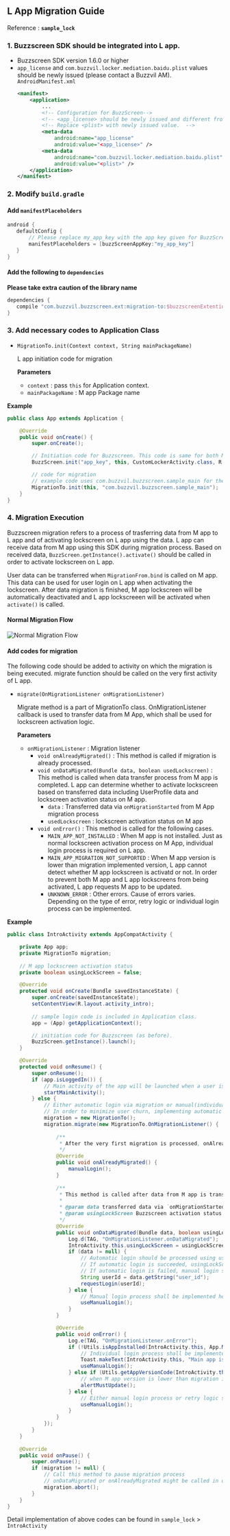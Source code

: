 ## L App Migration Guide
Reference : **`sample_lock`**

### 1. Buzzscreen SDK should be integrated into L app.
- Buzzscreen SDK version 1.6.0 or higher
- `app_license` and `com.buzzvil.locker.mediation.baidu.plist` values should be newly issued (please contact a Buzzvil AM). 
    `AndroidManifest.xml` 
    ```xml
    <manifest>
        <application>
            ...
            <!-- Configuration for BuzzScreen-->
            <!-- <app_license> should be newly issued and different from the value used on M app. -->
            <!-- Replace <plist> with newly issued value.  -->
            <meta-data
                android:name="app_license"
                android:value="<app_license>" />
            <meta-data
                android:name="com.buzzvil.locker.mediation.baidu.plist"
                android:value="<plist>" />
        </application>
    </manifest>
    ```

### 2. Modify `build.gradle` 
       
#### Add `manifestPlaceholders`

```groovy
android {
   defaultConfig {
       // Please replace my_app_key with the app key given for BuzzScreen integration process
       manifestPlaceholders = [buzzScreenAppKey:"my_app_key"]
   }
}
```

#### Add the following to `dependencies`
**Please take extra caution of the library name**

```groovy
dependencies {
   compile "com.buzzvil.buzzscreen.ext:migration-to:$buzzscreenExtentionVersionName"
}
```

### 3. Add necessary codes to Application Class
- `MigrationTo.init(Context context, String mainPackageName)`

    L app initiation code for migration

    **Parameters**
    - `context` : pass `this` for Application context.  
    - `mainPackageName` : M app Package name


**Example**

```java
public class App extends Application {

    @Override
    public void onCreate() {
        super.onCreate();

        // Initiation code for Buzzscreen. This code is same for both M App and L App.
        BuzzScreen.init("app_key", this, CustomLockerActivity.class, R.drawable.image_on_fail);

        // code for migration
        // example code uses com.buzzvil.buzzscreen.sample_main for the M app package name
        MigrationTo.init(this, "com.buzzvil.buzzscreen.sample_main");
    }
}

```

### 4. Migration Execution

Buzzscreen migration refers to a process of trasferring data from M app to L app and of activating lockscreen on L app using the data. L app can receive data from M app using this SDK during migration process. Based on received data, `BuzzScreen.getInstance().activate()` should be called in order to activate lockscreen on L app.

User data can be transferred when `MigrationFrom.bind` is called on M app. This data can be used for user login on L app when activating the lockscreen. After data migration is finished, M app lockscreen will be automatically deactivated and L app lockscreeen will be activated when `activate()` is called. 

#### Normal Migration Flow
![Normal Migration Flow](normal_migration_flow.jpg)

#### Add codes for migration
The following code should be added to activity on which the migration is being executed. migrate function should be called on the very first activity of L app. 

- `migrate(OnMigrationListener onMigrationListener)`

    Migrate method is a part of MigrationTo class. OnMigrationListener callback is used to transfer data from M App, which shall be used for lockscreen activation logic. 

    **Parameters**
    - `onMigrationListener` : Migration listener
        - `void onAlreadyMigrated()` : This method is called if migration is already processed.
        - `void onDataMigrated(Bundle data, boolean usedLockscreen)` : This method is called when data transfer process from M app is completed. L app can determine whether to activate lockscreen based on transferred data including UserProfile data and lockscreen activation status on M app. 
            - `data` : Transferred data via `onMigrationStarted` from M App migration process
            - `usedLockscreen` : lockscreen activation status on M app
        - `void onError()` : This method is called for the following cases. 
            - `MAIN_APP_NOT_INSTALLED` : When M app is not installed. Just as normal lockscreen activation process on M App, individual login process is required on L app.
            - `MAIN_APP_MIGRATION_NOT_SUPPORTED` : When M app version is lower than migration implemented version, L app cannot detect whether M app lockscreen is activatd or not. In order to prevent both M app and L app lockscreens from being activated, L app requests M app to be updated. 
            - `UNKNOWN_ERROR` : Other errors. Cause of errors varies. Depending on the type of error, retry logic or individual login process can be implemented.
            
**Example**
```java
public class IntroActivity extends AppCompatActivity {

    private App app;
    private MigrationTo migration;
    
    // M app lockscreen activation status
    private boolean usingLockScreen = false;

    @Override
    protected void onCreate(Bundle savedInstanceState) {
        super.onCreate(savedInstanceState);
        setContentView(R.layout.activity_intro);
        
        // sample login code is included in Application class.
        app = (App) getApplicationContext();

        // initiation code for Buzzscreen (as before).
        BuzzScreen.getInstance().launch();
    }

    @Override
    protected void onResume() {
        super.onResume();
        if (app.isLoggedIn()) {
            // Main activity of the app will be launched when a user is already logged in.
            startMainActivity();
        } else {
            // Either automatic login via migration or manual(individual) login shall be implemented depending on user's login status.
            // In order to minimize user churn, implementing automatic login process is recommended. 
            migration = new MigrationTo();
            migration.migrate(new MigrationTo.OnMigrationListener() {
                
                /**
                 * After the very first migration is processed, onAlreadyMigrated() will be called whenever migrate method is called. 
                 */
                @Override
                public void onAlreadyMigrated() {
                    manualLogin();
                }
                
                /**
                 * This method is called after data from M app is transferred and UserProfile information is updated. 
                 *
                 * @param data transferred data via `onMigrationStarted` during migration process
                 * @param usingLockScreen Buzzscreen activation status on M App
                 */
                @Override
                public void onDataMigrated(Bundle data, boolean usingLockScreen) {
                    Log.d(TAG, "OnMigrationListener.onDataMigrated");
                    IntroActivity.this.usingLockScreen = usingLockScreen;
                    if (data != null) {
                        // Automatic login should be processed using user data transferred from M app.
                        // If automatic login is succeeded, usingLockScreen boolean will be used to determine lockscreen activation on L app.
                        // If automatic login is failed, manual login shall be processed. 
                        String userId = data.getString("user_id");
                        requestLogin(userId);
                    } else {
                        // Manual login process shall be implemented here as there is no data transferred from M App
                        useManualLogin();
                    }
                }

                @Override
                public void onError() {
                    Log.e(TAG, "OnMigrationListener.onError");
                    if (!Utils.isAppInstalled(IntroActivity.this, App.MAIN_APP_PACKAGE)) {
                        // Individual login process shall be implemented in case M app is not installed.
                        Toast.makeText(IntroActivity.this, "Main app is not installed.\nPlease install it or login.", Toast.LENGTH_LONG).show();
                        useManualLogin();
                    } else if (Utils.getAppVersionCode(IntroActivity.this, App.MAIN_APP_PACKAGE) < SUPPORTED_MAIN_APP_VERSION) {
                        // when M app version is lower than migration implemented version, L app requests to update M app.
                        alertMustUpdate();
                    } else {
                        // Either manual login process or retry logic shall be implemented in case of temporary errors during migration
                        useManualLogin();
                    }
                }
            });
        }
    }
    
    @Override
    public void onPause() {
        super.onPause();
        if (migration != null) {
            // Call this method to pause migration process
            // onDataMigrated or onAlreadyMigrated might be called in onPause unless the process is aborted here. 
            migration.abort();    
        }
    }
}

```
Detail implementation of above codes can be found in `sample_lock` > `IntroActivity`
        

